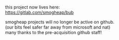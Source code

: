 this project now lives here:  
  https://gitlab.com/smogheap/bub  
  
smogheap projects will no longer be active on github.  
(our bits feel safer far away from microsoft and nat)  
many thanks to the pre-acquisition github staff!
